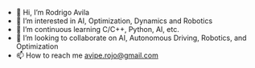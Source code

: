 - 👋 Hi, I’m Rodrigo Avila
- 👀 I’m interested in AI, Optimization, Dynamics and Robotics
- 🌱 I’m continuous learning C/C++, Python, AI, etc.
- 💞️ I’m looking to collaborate on AI, Autonomous Driving, Robotics, and Optimization
- 📫 How to reach me avipe.rojo@gmail.com

<!---
rodavi/rodavi is a ✨ special ✨ repository because its `README.md` (this file) appears on your GitHub profile.
You can click the Preview link to take a look at your changes.
--->
